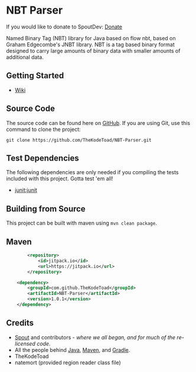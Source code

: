# NBT Parser
If you would like to donate to SpoutDev: [Donate](https://flattr.com/submit/auto?user_id=spout&url=https://github.com/flow/nbt&title=Flow+NBT&language=Java&tags=github&category=software)

Named Binary Tag (NBT) library for Java based on flow nbt, based on Graham Edgecombe's JNBT library. NBT is a tag based binary format designed to carry large amounts of binary data with smaller amounts of additional data.

## Getting Started
* [Wiki](https://github.com/flow/examples/tree/master/nbt)

## Source Code
The source code can be found here on [GitHub](https://github.com/TheKodeToad/NBT-Parser). If you are using Git, use this command to clone the project:

    git clone https://github.com/TheKodeToad/NBT-Parser.git


## Test Dependencies
The following dependencies are only needed if you compiling the tests included with this project. Gotta test 'em all!
* [junit:junit](https://oss.sonatype.org/#nexus-search;gav~junit~junit~~~)

## Building from Source
This project can be built with maven using `mvn clean package`.

## Maven

```xml
		<repository>
		    <id>jitpack.io</id>
		    <url>https://jitpack.io</url>
		</repository>
```

```xml
	<dependency>
	    <groupId>com.github.TheKodeToad</groupId>
	    <artifactId>NBT-Parser</artifactId>
	    <version>1.0.1</version>
	</dependency>
```

## Credits
* [Spout](https://spout.org/) and contributors - *where we all began, and for much of the re-licensed code.*
* All the people behind [Java](http://www.oracle.com/technetwork/java/index.html), [Maven](https://maven.apache.org/), and [Gradle](https://www.gradle.org/).
* TheKodeToad
* natemort (provided region reader class file)
